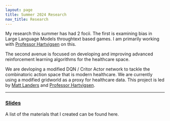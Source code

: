 ```yaml
---
layout: page
title: Summer 2024 Research
nav_title: Research
---
```


My research this summer has had 2 focii. The first is examining bias in Large Language Models throughtext based games. I am primarily working with [Professor Hartvigsen][th] on this. 

The second avenue is focused on developing and improving advanced reinforcement learning algorithms for the healthcare space. 

We are devloping a modified DQN / Critor Actor network to tackle the combinatoric action space that is modern healthcare. We are currently using a modified gridworld as a proxy for healthcare data. This project is led by [Matt Landers][ml] and [Professor Hartvigsen][th].

---

### [Slides](research/)

A list of the materials that I created can be found here.

[ml]: https://mattlanders.net/
[th]: https://www.tomhartvigsen.com/

